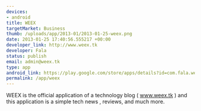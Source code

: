 ```yaml
--- 
devices: 
- android
title: WEEX
targetMarket: Business
thumb: /uploads/app/2013-01/2013-01-25-weex.png
date: 2013-01-25 17:40:56.555217 +00:00
developer_link: http://www.weex.tk
developer: Fala
status: publish
email: admin@weex.tk
type: app
android_link: https://play.google.com/store/apps/details?id=com.fala.weex01
permalink: /app/weex
---
```


WEEX is the official application of a technology blog ( www.weex.tk ) and this application is a simple tech news , reviews, and much more.
